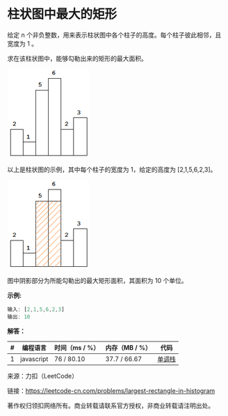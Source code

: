 # 柱状图中最大的矩形

给定 n 个非负整数，用来表示柱状图中各个柱子的高度。每个柱子彼此相邻，且宽度为 1 。

求在该柱状图中，能够勾勒出来的矩形的最大面积。

![说明1](./question1.png)

以上是柱状图的示例，其中每个柱子的宽度为 1，给定的高度为 [2,1,5,6,2,3]。

![说明2](./question2.png)

图中阴影部分为所能勾勒出的最大矩形面积，其面积为 10 个单位。

**示例:**

``` javascript
输入: [2,1,5,6,2,3]
输出: 10
```

**解答：**

**#**|**编程语言**|**时间（ms / %）**|**内存（MB / %）**|**代码**
--|--|--|--|--
1|javascript|76 / 80.10|37.7 / 66.67|[单调栈](./javascript/ac_v1.js)

来源：力扣（LeetCode）

链接：https://leetcode-cn.com/problems/largest-rectangle-in-histogram

著作权归领扣网络所有。商业转载请联系官方授权，非商业转载请注明出处。
